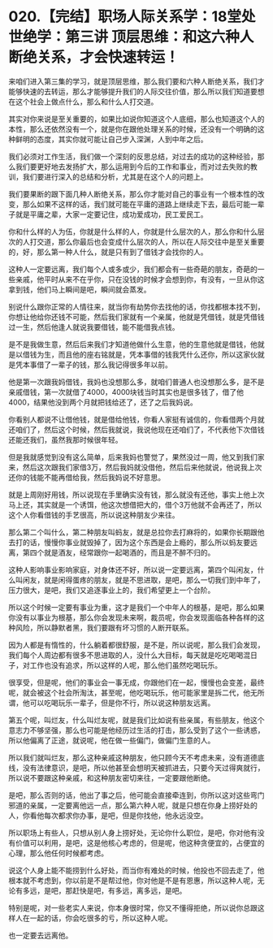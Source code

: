 # 020.【完结】职场人际关系学：18堂处世绝学：第三讲  顶层思维：和这六种人断绝关系，才会快速转运！

来咱们进入第三集的学习，就是顶层思维，那么我们要和六种人断绝关系，我们才能够快速的去转运，那么才能够提升我们的人际交往价值，那么所以我们知道要想在这个社会上做点什么，那么和什么人打交道。

其实对你来说是至关重要的，如果比如说你知道这个人底细，那么也知道这个人的本性，那么还依然没有一个，就是你在跟他处理关系的时候，还没有一个明确的这种鲜明的态度，其实你就可能让自己步入深渊，人到中年之后。

我们必须对工作生活，我们做一个深刻的反思总结，对过去的成功的这种经验，那么我们要更好地去发扬扩大，那么运用到今后的工作和事业，而对过去失败的教训，我们要进行深入的总结和分析，尤其是在这个人的问题上。

我们要果断的跟下面几种人断绝关系，那么你才能对自己的事业有一个根本性的改变，那么如果不这样的话，我们就可能在平庸的道路上继续走下去，最后可能一辈子就是平庸之辈，大家一定要记住，成功爱成功，民工爱民工。

你和什么样的人为伍，你就是什么样的人，你就是什么层次的人，那么你和什么层次的人打交道，那么你最后也会变成什么层次的人，所以在人际交往中是至关重要的，好，那么第一种人什么，就是只有到了借钱才会找你的人。

这种人一定要远离，我们每个人或多或少，我们都会有一些奇葩的朋友，奇葩的一些亲戚，他平时从来不在乎你，只在没钱的时候才会想到你，有没有，一旦从你这拿到钱，他们马上瞬间是吧，瞬间就会蒸发。

别说什么跟你正常的人情往来，就当你有劫势你去找他的话，你找都根本找不到，你想让他给你还钱不可能，然后我们家就有一个亲属，他就是凭借钱，就是凭借钱过一生，然后他逢人就说我要借钱，能不能借我点钱。

是不是我做生意，然后后来我们才知道他做什么生意，他的生意他就是借钱，他就是以借钱为生，而且他的座右铭就是，凭本事借的钱我凭什么还你，所以这家伙就是凭本事借了一辈子的钱，那么我记得很多年以前。

他是第一次跟我妈借钱，我妈也没想那么多，就咱们普通人也没想那么多，是不是亲戚借钱，第一次就借了4000，4000块钱当时其实也是很多钱了，借了他4000，结果他没到两个月就把钱给还了，还了之后我妈说。

你看别人都说不让借他钱，就是借给他钱，你看人家挺有诚信的，你看借两个月就还咱们了，然后这个时候，然后我就说，我说他现在还咱们了，不代表他下次借钱还能还我们，虽然我那时候很年轻。

但是我就感觉到没有这么简单，后来我妈也警觉了，果然没过一周，他又到我们家来，然后这次跟我们家借3万，然后我妈就没借他，然后后来他就说，他说我上次还你的钱能不能再借给我，然后我妈说不好意思。

就是上周刚好用钱，所以说现在手里确实没有钱，那么就没有还他，事实上他上次马上还，其实就是一个诱饵，他这次想借把大的，借个3万他就不会再还了，所以这个人你看借钱的手艺很高，所以说这种朋友少来往。

那么第二个叫什么，第二种朋友叫蚂友，就是总拉你去打麻将的，如果你长期跟他去打的话，慢慢你事业就毁掉了，因为这个东西是会上瘾的，那么所以蚂友要远离，第四个就是酒友，经常跟你一起喝酒的，而且是不醉不归的。

这种人影响事业影响家庭，对身体还不好，所以说一定要远离，第四个叫闲友，什么叫闲友，就是闲得蛋疼的朋友，就是不思进取，是吧，那么一切我们到中年了，压力很大，是吧，我们又追逐事业上的，我们希望更上一个台阶。

所以这个时候一定要有事业为重，这才是我们一个中年人的根基，是吧，那么如果你没有以事业为根基，那么你会发现未来啊，裁员呢，你会发现面临各种各样的这种风险，所以静默者黑，我们要跟有坏习惯的人断开联系。

因为人都是有惰性的，什么躺着都很舒服，是不是，所以说呢，那么我们会发现，我们每个人周边都有很多不思进取的人，没什么大目标，每天就是吃吃喝喝混日子，对工作也没有追求，所以这样的人呢，那么他们虽然吃喝玩乐。

很享受，但是呢，他们的事业会一事无成，你跟他们在一起，慢慢也会变差，最终呢，就会被这个社会所淘汰，甚至呢，他吃喝玩乐，他可能家里是拆二代，他无所谓，他可以吃喝玩乐一辈子，但是你不行，所以说这种朋友远离。

第五个呢，叫烂友，什么叫烂友呢，就是我们比如说有些亲属，有些朋友，他这个意志力不够坚强，那么也可能是他经历过生活的打击，那么受到了这个一些诱惑，所以他偏离了正途，就说呢，他在做一些偏门，做偏门生意的人。

所以我们就叫烂友，那么这种亲戚这种朋友，他只顾今天不考虑未来，没有道德底线，没有法律意识，是吧，所以他甚至会想明天被抓进去，只要今天过得爽就行，所以说不要跟这种亲戚，和这种朋友密切来往，一定要跟他断绝。

是吧，那么否则的话，他出了事之后，他可能会直接牵连到，你所以这对这些弯门邪道的亲属，一定要离他远一点，那么第六种人呢，就是只想在你身上捞好处的人，你看他每次都求你办事，是吧，但是你找他，他永远没空。

所以职场上有些人，只想从别人身上捞好处，无论你什么职位，是吧，你对他有没有价值可以利用，是吧，这是他核心考虑的，但是呢，他这种贪便宜的，占便宜的心理，那么他任何时候都考虑。

说这个人身上能不能捞到什么好处，而当你有难处的时候，他投也不回去走了，他根本就不考虑到，你以前是不是帮过他，你对他是不是有恩惠，所以这种人呢，无论有多远，是吧，那赶快是吧，有多远，离多远，是吧。

特别是呢，对一些老实人来说，你本身很时常，你又不懂得拒绝，所以说你总跟这样人在一起的话，你会吃很多的亏，所以这种人呢。

也一定要去远离他。